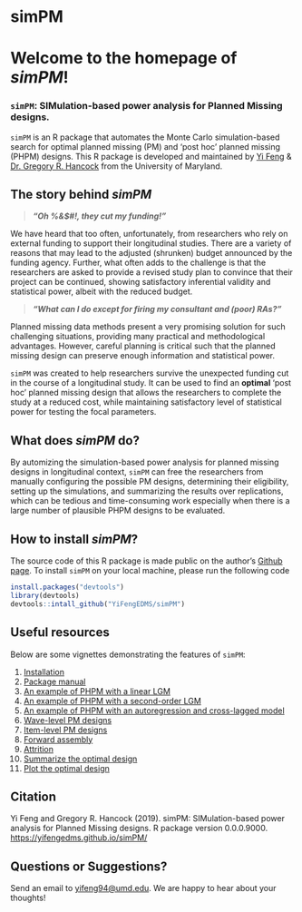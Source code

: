 
<!-- README.md is generated from README.Rmd. Please edit that file -->

# simPM

# Welcome to the homepage of *simPM*\!

### `simPM`: SIMulation-based power analysis for Planned Missing designs.

`simPM` is an R package that automates the Monte Carlo simulation-based
search for optimal planned missing (PM) and ‘post hoc’ planned missing
(PHPM) designs. This R package is developed and maintained by [Yi
Feng](https://terpconnect.umd.edu/~yifeng94/) & [Dr. Gregory R.
Hancock](https://education.umd.edu/directory/gregory-r-hancock) from the
University of Maryland.

## The story behind *simPM*

> ***“Oh %&$\#\!, they cut my funding\!”***

We have heard that too often, unfortunately, from researchers who rely
on external funding to support their longitudinal studies. There are a
variety of reasons that may lead to the adjusted (shrunken) budget
announced by the funding agency. Further, what often adds to the
challenge is that the researchers are asked to provide a revised study
plan to convince that their project can be continued, showing
satisfactory inferential validity and statistical power, albeit with the
reduced budget.

> ***“What can I do except for firing my consultant and (poor) RAs?”***

Planned missing data methods present a very promising solution for such
challenging situations, providing many practical and methodological
advantages. However, careful planning is critical such that the planned
missing design can preserve enough information and statistical power.

`simPM` was created to help researchers survive the unexpected funding
cut in the course of a longitudinal study. It can be used to find an
**optimal** ‘post hoc’ planned missing design that allows the
researchers to complete the study at a reduced cost, while maintaining
satisfactory level of statistical power for testing the focal
parameters.

## What does *simPM* do?

By automizing the simulation-based power analysis for planned missing
designs in longitudinal context, `simPM` can free the researchers from
manually configuring the possible PM designs, determining their
eligibility, setting up the simulations, and summarizing the results
over replications, which can be tedious and time-consuming work
especially when there is a large number of plausible PHPM designs to be
evaluated.

## How to install *simPM*?

The source code of this R package is made public on the author’s [Github
page](https://github.com/YiFengEDMS/simPM). To install `simPM` on your
local machine, please run the following code

``` r
install.packages("devtools")
library(devtools)
devtools::intall_github("YiFengEDMS/simPM")
```

## Useful resources

Below are some vignettes demonstrating the features of `simPM`:

1.  [Installation](articles/installation.html)
2.  [Package
    manual](https://yifengedms.github.io/simPM/manual/simPM_0.0.0.9000.pdf)
3.  [An example of PHPM with a linear
    LGM](articles/Linear-Latent-Growth-Model.html)
4.  [An example of PHPM with a second-order LGM](articles/Second-Order-Latent-Growth-Model.html)
5.  [An example of PHPM with an autoregression and cross-lagged model]()
6.  [Wave-level PM designs]()
7.  [Item-level PM designs]()
8.  [Forward assembly]()
9.  [Attrition]()
10. [Summarize the optimal design]()
11. [Plot the optimal design]()

## Citation

Yi Feng and Gregory R. Hancock (2019). simPM: SIMulation-based power
analysis for Planned Missing designs. R package version 0.0.0.9000.
<https://yifengedms.github.io/simPM/>

## Questions or Suggestions?

Send an email to [yifeng94@umd.edu](yifeng94@umd.edu). We are happy to
hear about your thoughts\!
